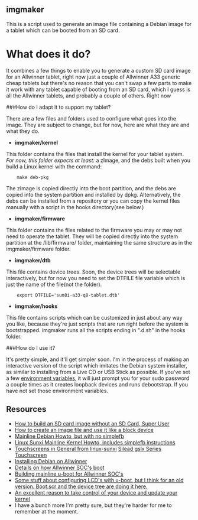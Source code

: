 imgmaker
--------

This is a script used to generate an image file containing a Debian image for a
tablet which can be booted from an SD card.

What does it do?
================

It combines a few things to enable you to generate a custom SD card image for
an Allwinner tablet, right now just a couple of Allwinner A33 generic cheap
tablets but there's no reason that you can't swap a few parts to make it work
with any tablet capable of booting from an SD card, which I guess is all the
Allwinner tablets, and probably a couple of others. Right now

###How do I adapt it to support my tablet?

There are a few files and folders used to configure what goes into the image.
They are subject to change, but for now, here are what they are and what they
do.

  * **imgmaker/kernel**

This folder contains the files that install the kernel for your tablet system.
*For now, this folder expects at least:* a zImage, and the debs built when
you build a Linux kernel with the command:

        make deb-pkg

The zImage is copied directly into the boot partition, and the debs are copied
into the system partition and installed by dpkg. Alternatively, the debs can
be installed from a repository or you can copy the kernel files manually with
a script in the hooks directory(see below.)

  * **imgmaker/firmware**

This folder contains the files related to the firmware you may or may not need
to operate the tablet. They will be copied directly into the system partition
at the /lib/firmware/ folder, maintaining the same structure as in the
imgmaker/firmware folder.

  * **imgmaker/dtb**

This file contains device trees. Soon, the device trees will be selectable
interactively, but for now you need to set the DTFILE file variable which is
just the name of the file(not the folder).

        export DTFILE='sun8i-a33-q8-tablet.dtb'

  * **imgmaker/hooks**

This file contains scripts which can be customized in just about any way you
like, because they're just scripts that are run right before the system is
bootstrapped. imgmaker runs all the scripts ending in ".d.sh" in the hooks
folder.

###How do I use it?

It's pretty simple, and it'll get simpler soon. I'm in the process of making an
interactive version of the script which imitates the Debian system installer,
as similar to installing from a Live CD or USB Stick as possible. If you've set
a few [environment variables](https://github.com/cmotc/imgmaker/blob/master/loop-debootstrap.conf),
it will just prompt you for your sudo password a couple times as it creates
loopback devices and runs debootstrap. If you have not set those environment
variables.

Resources
---------

  * [How to build an SD card image without an SD Card, Super User](http://superuser.com/questions/830733/how-to-build-an-sd-card-image-without-an-sd-card)
  * [How to create an image file and use it like a block device](https://web2.clarkson.edu/projects/itl/honeypot/ddtutorial.txt)
  * [Mainline Debian Howto, but with no simplefb](https://linux-sunxi.org/Mainline_Debian_HowTo)
  * [Linux Sunxi Mainline Kernel Howto, includes simplefb instructions](https://linux-sunxi.org/Mainline_Kernel_Howto#simplefb)
  * [Touchscreens in General from linux-sunxi](https://linux-sunxi.org/Touchscreen) [Silead gslx Series Touchscreen](https://linux-sunxi.org/GSL1680)
  * [Installing Debian on Allwinner](https://wiki.debian.org/InstallingDebianOn/Allwinner)
  * [Details on how Allwinner SOC's boot](https://linux-sunxi.org/Boot)
  * [Building mainline u-boot for Allwinner SOC's](https://linux-sunxi.org/Mainline_U-Boot)
  * [Some stuff about configuring LCD's with u-boot, but I think for an old version. Boot.scr and the device tree are doing it here.](https://linux-sunxi.org/LCD)
  * [An excellent reason to take control of your device and update your kernel](https://www.rapid7.com/db/modules/post/multi/escalate/allwinner_backdoor)
  * I have a bunch more I'm pretty sure, but they're harder for me to remember
  at the moment.

